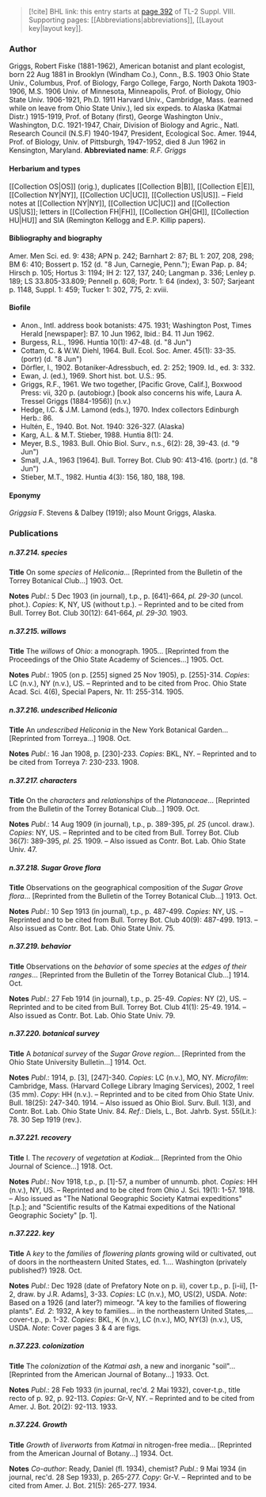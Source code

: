 > [!cite] BHL link: this entry starts at [page 392](https://www.biodiversitylibrary.org/page/33258870) of TL-2 Suppl. VIII.
> Supporting pages: [[Abbreviations|abbreviations]], [[Layout key|layout key]].

### Author

Griggs, Robert Fiske (1881-1962), American botanist and plant ecologist, born 22 Aug 1881 in Brooklyn (Windham Co.), Conn., B.S. 1903 Ohio State Univ., Columbus, Prof. of Biology, Fargo College, Fargo, North Dakota 1903-1906, M.S. 1906 Univ. of Minnesota, Minneapolis, Prof. of Biology, Ohio State Univ. 1906-1921, Ph.D. 1911 Harvard Univ., Cambridge, Mass. (earned while on leave from Ohio State Univ.), led six expeds. to Alaska (Katmai Distr.) 1915-1919, Prof. of Botany (first), George Washington Univ., Washington, D.C. 1921-1947, Chair, Division of Biology and Agric., Natl. Research Council (N.S.F) 1940-1947, President, Ecological Soc. Amer. 1944, Prof. of Biology, Univ. of Pittsburgh, 1947-1952, died 8 Jun 1962 in Kensington, Maryland. 
**Abbreviated name**: *R.F. Griggs*

#### Herbarium and types

[[Collection OS|OS]] (orig.), duplicates [[Collection B|B]], [[Collection E|E]], [[Collection NY|NY]], [[Collection UC|UC]], [[Collection US|US]]. – Field notes at [[Collection NY|NY]], [[Collection UC|UC]] and [[Collection US|US]]; letters in [[Collection FH|FH]], [[Collection GH|GH]], [[Collection HU|HU]] and SIA (Remington Kellogg and E.P. Killip papers).

#### Bibliography and biography

Amer. Men Sci. ed. 9: 438; APN p. 242; Barnhart 2: 87; BL 1: 207, 208, 298; BM 6: 410; Bossert p. 152 (d. "8 Jun, Carnegie, Penn."); Ewan Pap. p. 84; Hirsch p. 105; Hortus 3: 1194; IH 2: 127, 137, 240; Langman p. 336; Lenley p. 189; LS 33.805-33.809; Pennell p. 608; Portr. 1: 64 (index), 3: 507; Sarjeant p. 1148, Suppl. 1: 459; Tucker 1: 302, 775, 2: xviii.

#### Biofile

- Anon., Intl. address book botanists: 475. 1931; Washington Post, Times Herald \[newspaper\]: B7. 10 Jun 1962, Ibid.: B4. 11 Jun 1962.
- Burgess, R.L., 1996. Huntia 10(1): 47-48. (d. "8 Jun")
- Cottam, C. & W.W. Diehl, 1964. Bull. Ecol. Soc. Amer. 45(1): 33-35. (portr) (d. "8 Jun")
- Dörfler, I., 1902. Botaniker-Adressbuch, ed. 2: 252; 1909. Id., ed. 3: 332.
- Ewan, J. (ed.), 1969. Short hist. bot. U.S.: 95.
- Griggs, R.F., 1961. We two together, \[Pacific Grove, Calif.\], Boxwood Press: vii, 320 p. (autobiogr.) \[book also concerns his wife, Laura A. Tressel Griggs (1884-1956)\] (n.v.)
- Hedge, I.C. & J.M. Lamond (eds.), 1970. Index collectors Edinburgh Herb.: 86.
- Hultén, E., 1940. Bot. Not. 1940: 326-327. (Alaska)
- Karg, A.L. & M.T. Stieber, 1988. Huntia 8(1): 24.
- Meyer, B.S., 1983. Bull. Ohio Biol. Surv., n.s., 6(2): 28, 39-43. (d. "9 Jun")
- Small, J.A., 1963 \[1964\]. Bull. Torrey Bot. Club 90: 413-416. (portr.) (d. "8 Jun")
- Stieber, M.T., 1982. Huntia 4(3): 156, 180, 188, 198.

#### Eponymy

*Griggsia* F. Stevens & Dalbey (1919); also Mount Griggs, Alaska.

### Publications

##### n.37.214. species

**Title**
On some *species* of *Heliconia*... \[Reprinted from the Bulletin of the Torrey Botanical Club...\] 1903. Oct.

**Notes**
*Publ*.: 5 Dec 1903 (in journal), t.p., p. \[641\]-664, *pl. 29-30* (uncol. phot.). *Copies*: K, NY, US (without t.p.). – Reprinted and to be cited from Bull. Torrey Bot. Club 30(12): 641-664, *pl. 29-30.* 1903.

##### n.37.215. willows

**Title**
The *willows* of *Ohio*: a monograph. 1905... \[Reprinted from the Proceedings of the Ohio State Academy of Sciences...\] 1905. Oct.

**Notes**
*Publ*.: 1905 (on p. \[255\] signed 25 Nov 1905), p. \[255\]-314. *Copies*: LC (n.v.), NY (n.v.), US. – Reprinted and to be cited from Proc. Ohio State Acad. Sci. 4(6), Special Papers, Nr. 11: 255-314. 1905.

##### n.37.216. undescribed Heliconia

**Title**
An *undescribed Heliconia* in the New York Botanical Garden... \[Reprinted from Torreya...\] 1908. Oct.

**Notes**
*Publ*.: 16 Jan 1908, p. \[230\]-233. *Copies*: BKL, NY. – Reprinted and to be cited from Torreya 7: 230-233. 1908.

##### n.37.217. characters

**Title**
On the *characters* and *relationships* of the *Platanaceae*... \[Reprinted from the Bulletin of the Torrey Botanical Club...\] 1909. Oct.

**Notes**
*Publ*.: 14 Aug 1909 (in journal), t.p., p. 389-395, *pl. 25* (uncol. draw.). *Copies*: NY, US. – Reprinted and to be cited from Bull. Torrey Bot. Club 36(7): 389-395, *pl. 25.* 1909. – Also issued as Contr. Bot. Lab. Ohio State Univ. 47.

##### n.37.218. Sugar Grove flora

**Title**
Observations on the geographical composition of the *Sugar Grove flora*... \[Reprinted from the Bulletin of the Torrey Botanical Club...\] 1913. Oct.

**Notes**
*Publ*.: 10 Sep 1913 (in journal), t.p., p. 487-499. *Copies*: NY, US. – Reprinted and to be cited from Bull. Torrey Bot. Club 40(9): 487-499. 1913. – Also issued as Contr. Bot. Lab. Ohio State Univ. 75.

##### n.37.219. behavior

**Title**
Observations on the *behavior* of some *species* at the *edges of their ranges*... \[Reprinted from the Bulletin of the Torrey Botanical Club...\] 1914. Oct.

**Notes**
*Publ*.: 27 Feb 1914 (in journal), t.p., p. 25-49. *Copies*: NY (2), US. – Reprinted and to be cited from Bull. Torrey Bot. Club 41(1): 25-49. 1914. – Also issued as Contr. Bot. Lab. Ohio State Univ. 79.

##### n.37.220. botanical survey

**Title**
A *botanical survey* of the *Sugar Grove region*... \[Reprinted from the Ohio State University Bulletin...\] 1914. Oct.

**Notes**
*Publ*.: 1914, p. \[3\], \[247\]-340. *Copies*: LC (n.v.), MO, NY. *Microfilm*: Cambridge, Mass. (Harvard College Library Imaging Services), 2002, 1 reel (35 mm). *Copy*: HH (n.v.). – Reprinted and to be cited from Ohio State Univ. Bull. 18(25): 247-340. 1914. – Also issued as Ohio Biol. Surv. Bull. 1(3), and Contr. Bot. Lab. Ohio State Univ. 84.
*Ref*.: Diels, L., Bot. Jahrb. Syst. 55(Lit.): 78. 30 Sep 1919 (rev.).

##### n.37.221. recovery

**Title**
I. The *recovery* of *vegetation* at *Kodiak*... \[Reprinted from the Ohio Journal of Science...\] 1918. Oct.

**Notes**
*Publ*.: Nov 1918, t.p., p. \[1\]-57, a number of unnumb. phot. *Copies*: HH (n.v.), NY, US. – Reprinted and to be cited from Ohio J. Sci. 19(1): 1-57. 1918. – Also issued as "The National Geographic Society Katmai expeditions" \[t.p.\]; and "Scientific results of the Katmai expeditions of the National Geographic Society" \[p. 1\].

##### n.37.222. key

**Title**
A *key* to the *families* of *flowering plants* growing wild or cultivated, out of doors in the northeastern United States, ed. 1.... Washington (privately published?) 1928. Oct.

**Notes**
*Publ*.: Dec 1928 (date of Prefatory Note on p. ii), cover t.p., p. \[i-ii\], \[1-2, draw. by J.R. Adams\], 3-33. *Copies*: LC (n.v.), MO, US(2), USDA.
*Note*: Based on a 1926 (and later?) mimeogr. "A key to the families of flowering plants".
*Ed. 2*: 1932, A key to families... in the northeastern United States,... cover-t.p., p. 1-32.
*Copies*: BKL, K (n.v.), LC (n.v.), MO, NY(3) (n.v.), US, USDA.
*Note*: Cover pages 3 & 4 are figs.

##### n.37.223. colonization

**Title**
The *colonization* of the *Katmai ash*, a new and inorganic "soil"... \[Reprinted from the American Journal of Botany...\] 1933. Oct.

**Notes**
*Publ*.: 28 Feb 1933 (in journal, rec'd. 2 Mai 1932), cover-t.p., title recto of p. 92, p. 92-113.
*Copies*: Gr-V, NY. – Reprinted and to be cited from Amer. J. Bot. 20(2): 92-113. 1933.

##### n.37.224. Growth

**Title**
*Growth* of *liverworts* from *Katmai* in nitrogen-free media... \[Reprinted from the American Journal of Botany...\] 1934. Oct.

**Notes**
*Co-author*: Ready, Daniel (fl. 1934), chemist?
*Publ*.: 9 Mai 1934 (in journal, rec'd. 28 Sep 1933), p. 265-277. *Copy*: Gr-V. – Reprinted and to be cited from Amer. J. Bot. 21(5): 265-277. 1934.

